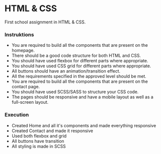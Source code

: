 # HTML & CSS

First school assignment in HTML & CSS.

### Instruktions
* You are required to build all the components that are present on the homepage.
* There should be a good code structure for both HTML and CSS.
* You should have used flexbox for different parts where appropriate.
* You should have used CSS grid for different parts where appropriate.
* All buttons should have an animation/transition effect.
* All the requirements specified in the approved level should be met.
* You are required to build all the components that are present on the contact page.
* You should have used SCSS/SASS to structure your CSS code.
* The pages should be responsive and have a mobile layout as well as a full-screen layout.

### Execution

* Created Home and all it's components and made everything responsive
* Created Contact and made it responsive
* Used both flexbox and grid
* All buttons have transition
* All styling is made in SCSS





